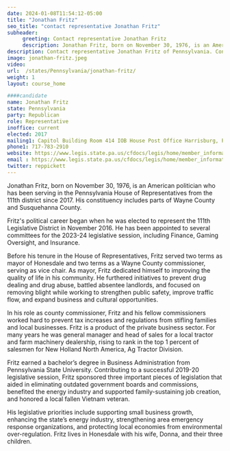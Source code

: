 ```yaml
---
date: 2024-01-08T11:54:12-05:00
title: "Jonathan Fritz"
seo_title: "contact representative Jonathan Fritz"
subheader:
     greeting: Contact representative Jonathan Fritz
     description: Jonathan Fritz, born on November 30, 1976, is an American politician who has been serving in the Pennsylvania House of Representatives from the 111th district since 2017. His constituency includes parts of Wayne County and Susquehanna County.
description: Contact representative Jonathan Fritz of Pennsylvania. Contact information for Jonathan Fritz includes email address, phone number, and mailing address.
image: jonathan-fritz.jpeg
video:
url:  /states/Pennsylvania/jonathan-fritz/
weight: 1
layout: course_home

####candidate
name: Jonathan Fritz
state: Pennsylvania
party: Republican
role: Representative
inoffice: current
elected: 2017
mailing1: Capitol Building Room 414 IOB House Post Office Harrisburg, PA 17120
phone1: 717-783-2910
website: https://www.legis.state.pa.us/cfdocs/legis/home/member_information/House_bio.cfm?id=1752/
email : https://www.legis.state.pa.us/cfdocs/legis/home/member_information/House_bio.cfm?id=1752/
twitter: reppickett
---
```


Jonathan Fritz, born on November 30, 1976, is an American politician who has been serving in the Pennsylvania House of Representatives from the 111th district since 2017. His constituency includes parts of Wayne County and Susquehanna County.

Fritz's political career began when he was elected to represent the 111th Legislative District in November 2016. He has been appointed to several committees for the 2023-24 legislative session, including Finance, Gaming Oversight, and Insurance.

Before his tenure in the House of Representatives, Fritz served two terms as mayor of Honesdale and two terms as a Wayne County commissioner, serving as vice chair. As mayor, Fritz dedicated himself to improving the quality of life in his community. He furthered initiatives to prevent drug dealing and drug abuse, battled absentee landlords, and focused on removing blight while working to strengthen public safety, improve traffic flow, and expand business and cultural opportunities.

In his role as county commissioner, Fritz and his fellow commissioners worked hard to prevent tax increases and regulations from stifling families and local businesses. Fritz is a product of the private business sector. For many years he was general manager and head of sales for a local tractor and farm machinery dealership, rising to rank in the top 1 percent of salesmen for New Holland North America, Ag Tractor Division.

Fritz earned a bachelor’s degree in Business Administration from Pennsylvania State University. Contributing to a successful 2019-20 legislative session, Fritz sponsored three important pieces of legislation that aided in eliminating outdated government boards and commissions, benefited the energy industry and supported family-sustaining job creation, and honored a local fallen Vietnam veteran.

His legislative priorities include supporting small business growth, enhancing the state’s energy industry, strengthening area emergency response organizations, and protecting local economies from environmental over-regulation. Fritz lives in Honesdale with his wife, Donna, and their three children.
